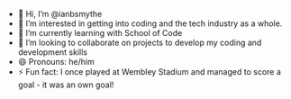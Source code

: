 - 👋 Hi, I’m @ianbsmythe
- 👀 I’m interested in getting into coding and the tech industry as a whole.
- 🌱 I’m currently learning with School of Code
- 💞️ I’m looking to collaborate on projects to develop my coding and development skills
- 😄 Pronouns: he/him
- ⚡ Fun fact: I once played at Wembley Stadium and managed to score a goal - it was an own goal!

<!---
ianbsmythe/ianbsmythe is a ✨ special ✨ repository because its `README.md` (this file) appears on your GitHub profile.
You can click the Preview link to take a look at your changes.
--->
